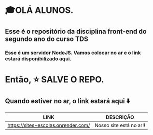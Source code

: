 # 🎓OLÁ ALUNOS. 
## Esse é o repositório da disciplina front-end do segundo ano do curso TDS

### Esse é um servidor NodeJS. Vamos colocar no ar e o link estará disponibilizado aqui.

# Então, ⭐️ SALVE O REPO.
## Quando estiver no ar, o link estará aqui ⬇️      
| LINK | DESCRIÇÃO |
| ----------- | ----------- |
| https://sites-escolas.onrender.com/| Nosso site está no ar!! |
